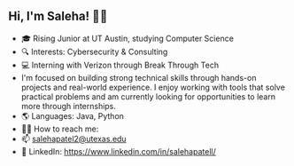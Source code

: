 ## Hi, I'm Saleha! 👋🏼

- 🎓 Rising Junior at UT Austin, studying Computer Science
- 🔍 Interests: Cybersecurity & Consulting
- 💻 Interning with Verizon through Break Through Tech
- I'm focused on building strong technical skills through hands-on projects and real-world experience. I enjoy working with tools that solve practical problems and am currently looking for opportunities to learn more through internships.
- 🌎 Languages: Java, Python
- 🤳🏻 How to reach me:
-  📫 salehapatel2@utexas.edu
- 🔗 LinkedIn: https://www.linkedin.com/in/salehapatell/
